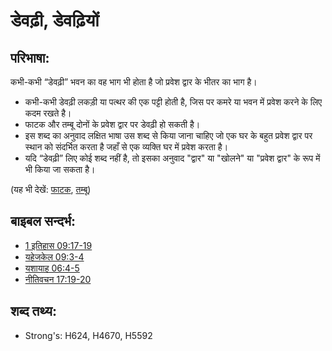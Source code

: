 # डेवढ़ी, डेवढ़ियों #

## परिभाषा: ##

कभी-कभी “डेवढ़ी” भवन का वह भाग भी होता है जो प्रवेश द्वार के भीतर का भाग है।

* कभी-कभी डेवढ़ी लकड़ी या पत्थर की एक पट्टी होती है, जिस पर कमरे या भवन में प्रवेश करने के लिए कदम रखते है।
* फाटक और तम्बू दोनों के प्रवेश द्वार पर डेवढ़ी हो सकती है।
* इस शब्द का अनुवाद लक्षित भाषा उस शब्द से किया जाना चाहिए जो एक घर के बहुत प्रवेश द्वार पर स्थान को संदर्भित करता है जहाँ से एक व्यक्ति घर में प्रवेश करता है।
* यदि “डेवढ़ी” लिए कोई शब्द नहीं है, तो इसका अनुवाद "द्वार" या "खोलने" या "प्रवेश द्वार" के रूप में भी किया जा सकता है।

(यह भी देखें: [फाटक](../other/gate.md), [तम्बू](../other/tent.md))

## बाइबल सन्दर्भ: ##

* [1 इतिहास 09:17-19](rc://hi/tn/help/1ch/09/17)
* [यहेजकेल 09:3-4](rc://hi/tn/help/ezk/09/03)
* [यशायाह 06:4-5](rc://hi/tn/help/isa/06/04)
* [नीतिवचन 17:19-20](rc://hi/tn/help/pro/17/19)

## शब्द तथ्य: ##

* Strong's: H624, H4670, H5592

